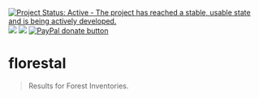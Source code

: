 [![Project Status: Active - The project has reached a stable, usable state and is being actively developed.](https://cran.r-project.org/package=florestal)](http://www.repostatus.org/#active) [![](https://cranlogs.r-pkg.org/badges/grand-total/florestal)](https://cran.r-project.org/package=florestal) [![](https://cranlogs.r-pkg.org/badges/florestal)](https://cran.r-project.org/package=florestal) <a href="https://www.paypal.com/cgi-bin/webscr?cmd=_donations&business=DCRW26XGNNS2A&currency_code=BRL&source=url" title="Help me with this project."><img src="https://img.shields.io/badge/paypal-donate-yellow.svg" alt="PayPal donate button" /></a>

# florestal
> Results for Forest Inventories.
